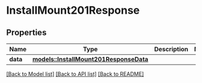 # InstallMount201Response

## Properties

Name | Type | Description | Notes
------------ | ------------- | ------------- | -------------
**data** | [**models::InstallMount201ResponseData**](Install_Mount_201_Response_data.md) |  | 

[[Back to Model list]](../README.md#documentation-for-models) [[Back to API list]](../README.md#documentation-for-api-endpoints) [[Back to README]](../README.md)


